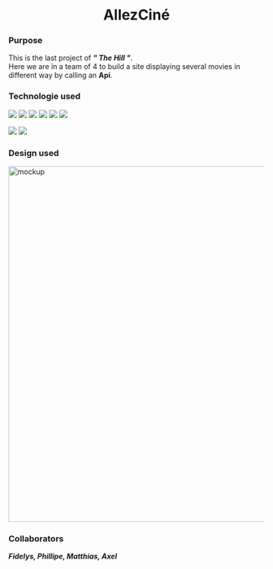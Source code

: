 <h1 align="center">AllezCiné</h1>

<h3>Purpose</h3>

This is the last project of ***" The Hill "***.</br>
Here we are in a team of 4 to build a site displaying several movies in different way by calling an **Api**.

<h3>Technologie used</h3>
<p>
<img src="https://img.shields.io/badge/HTML-blue">
<img src="https://img.shields.io/badge/SASS-brown">
<img src="https://img.shields.io/badge/Javascript-brightgreen">
<img src="https://img.shields.io/badge/-Figma-blueviolet">
<img src="https://img.shields.io/badge/GIT-yellow">                
<img src="https://img.shields.io/badge/GITHUB-yellow">
</p>
                                                     
                                                       
<p>
<img src="https://img.shields.io/badge/API-Fetch-blue">
<img src="https://img.shields.io/badge/JS-DOM-blue">
</p>
          
<h3>Design used</h3>                                                     
<img src="https://user-images.githubusercontent.com/98603007/161716479-61b82931-6fcc-4575-a30b-f4024f07aece.png" alt="mockup" title="image Title" width="700"/>  

<h3>Collaborators</h3>     

***Fidelys, Phillipe, Matthias, Axel***
